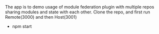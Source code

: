 The app is to demo usage of module federation plugin with multiple repos sharing modules and state with each other.
Clone the repo, and first run  Remote(3000) and then Host(3001)
- npm start
